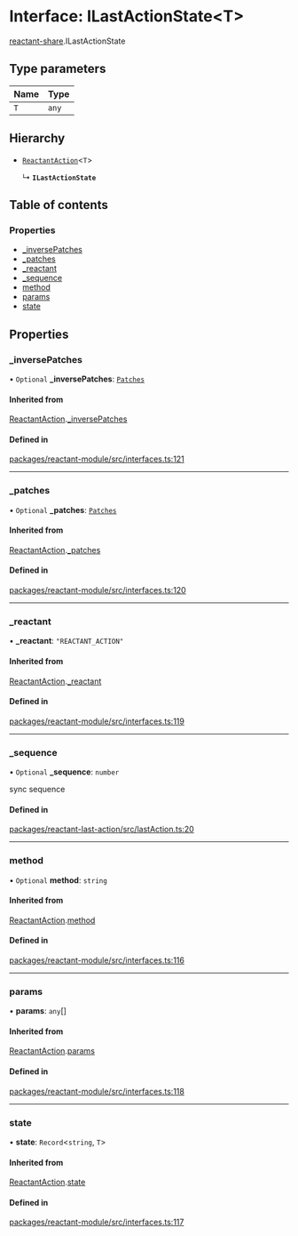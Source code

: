 # Interface: ILastActionState<T\>

[reactant-share](../modules/reactant_share.md).ILastActionState

## Type parameters

| Name | Type |
| :------ | :------ |
| `T` | `any` |

## Hierarchy

- [`ReactantAction`](reactant_share.ReactantAction.md)<`T`\>

  ↳ **`ILastActionState`**

## Table of contents

### Properties

- [\_inversePatches](reactant_share.ILastActionState.md#_inversepatches)
- [\_patches](reactant_share.ILastActionState.md#_patches)
- [\_reactant](reactant_share.ILastActionState.md#_reactant)
- [\_sequence](reactant_share.ILastActionState.md#_sequence)
- [method](reactant_share.ILastActionState.md#method)
- [params](reactant_share.ILastActionState.md#params)
- [state](reactant_share.ILastActionState.md#state)

## Properties

### \_inversePatches

• `Optional` **\_inversePatches**: [`Patches`](../modules/reactant_share.md#patches)

#### Inherited from

[ReactantAction](reactant_share.ReactantAction.md).[_inversePatches](reactant_share.ReactantAction.md#_inversepatches)

#### Defined in

[packages/reactant-module/src/interfaces.ts:121](https://github.com/unadlib/reactant/blob/f66dad8a/packages/reactant-module/src/interfaces.ts#L121)

___

### \_patches

• `Optional` **\_patches**: [`Patches`](../modules/reactant_share.md#patches)

#### Inherited from

[ReactantAction](reactant_share.ReactantAction.md).[_patches](reactant_share.ReactantAction.md#_patches)

#### Defined in

[packages/reactant-module/src/interfaces.ts:120](https://github.com/unadlib/reactant/blob/f66dad8a/packages/reactant-module/src/interfaces.ts#L120)

___

### \_reactant

• **\_reactant**: ``"REACTANT_ACTION"``

#### Inherited from

[ReactantAction](reactant_share.ReactantAction.md).[_reactant](reactant_share.ReactantAction.md#_reactant)

#### Defined in

[packages/reactant-module/src/interfaces.ts:119](https://github.com/unadlib/reactant/blob/f66dad8a/packages/reactant-module/src/interfaces.ts#L119)

___

### \_sequence

• `Optional` **\_sequence**: `number`

sync sequence

#### Defined in

[packages/reactant-last-action/src/lastAction.ts:20](https://github.com/unadlib/reactant/blob/f66dad8a/packages/reactant-last-action/src/lastAction.ts#L20)

___

### method

• `Optional` **method**: `string`

#### Inherited from

[ReactantAction](reactant_share.ReactantAction.md).[method](reactant_share.ReactantAction.md#method)

#### Defined in

[packages/reactant-module/src/interfaces.ts:116](https://github.com/unadlib/reactant/blob/f66dad8a/packages/reactant-module/src/interfaces.ts#L116)

___

### params

• **params**: `any`[]

#### Inherited from

[ReactantAction](reactant_share.ReactantAction.md).[params](reactant_share.ReactantAction.md#params)

#### Defined in

[packages/reactant-module/src/interfaces.ts:118](https://github.com/unadlib/reactant/blob/f66dad8a/packages/reactant-module/src/interfaces.ts#L118)

___

### state

• **state**: `Record`<`string`, `T`\>

#### Inherited from

[ReactantAction](reactant_share.ReactantAction.md).[state](reactant_share.ReactantAction.md#state)

#### Defined in

[packages/reactant-module/src/interfaces.ts:117](https://github.com/unadlib/reactant/blob/f66dad8a/packages/reactant-module/src/interfaces.ts#L117)

